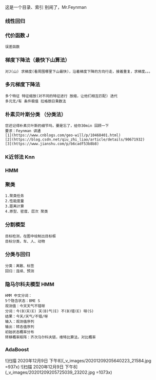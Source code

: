 这是一个目录、索引
别闹了，Mr.Feynman 
### 线性回归
### 代价函数 J
    误差函数
### 梯度下降法（最快下山算法）
    对J(山) 求梯度(看周围哪里下山最快)，沿着梯度下降的方向行走，接着重复，求梯度。。。
### 多元梯度下降法
    多个特征 特征缩放(对不同的特征进行 放缩，让他们相互匹配) 迭代
    多元无/有 条件极值 拉格朗日乘数法
### 朴素贝叶斯分类 （分类法）
    您还记得朴素贝叶斯的细节吗，要是忘了，给你30min 回顾一下
    要求：Feynman 讲通
    [1](https://www.cnblogs.com/geo-will/p/10468401.html)
    [2](https://blog.csdn.net/qiu_zhi_liao/article/details/90671932)
    [3](https://www.jianshu.com/p/b6cadf53b8b8)
### K近邻法 Knn
### HMM
### 聚类
    1.聚类任务
    2.性能度量
    3.距离计算
    4.原型、密度、层次 聚类
### 分割模型
    目标检测，在图中绘制出目标框
    目标分类，车、人、动物
### 分类与回归
    分类：离散、标签
    回归：连续、预测
### 隐马尔科夫模型 HMM
    HMM 中文分词：
	5个隐含状态：BME S
	观测值：今天天气不错呀
	分词：今(B)天(E) 天(B)气(E) 不(B)错(E) 呀(S)
	结果：今天/天气/不错/呀
	输入：观测值序列
	输出：转态值序列
	初始状态概率分布
	转移概率矩阵：齐次马尔科夫链，维特比算法，对比概率
### AdaBoost
![扫描 2020年12月9日 下午8](_v_images/20201209205640223_21584.jpg =937x)
![扫描 2020年12月9日 下午8](_v_images/20201209205725039_23202.jpg =1073x)




